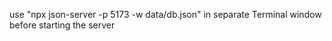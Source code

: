 use "npx json-server -p 5173 -w data/db.json" in separate Terminal window before starting the server
